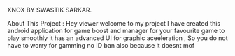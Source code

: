 XNOX BY SWASTIK SARKAR.

About This Project :
Hey viewer welcome to my project I have created this android application for game boost and manager for your favourite game to play smoothly it has an advanced UI for graphic aceeleration , So you do not have to worry for gamming no ID ban also because it doesnt mof
